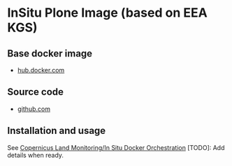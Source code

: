 # InSitu Plone Image (based on EEA KGS)

## Base docker image

 - [hub.docker.com](https://hub.docker.com/r/eeacms/plone-copernicus-insitu)

## Source code

  - [github.com](http://github.com/eea/eea.docker.plone-insitu)

## Installation and usage

See [Copernicus Land Monitoring/In Situ Docker Orchestration](https://github.com/eea/eea.docker.copernicus) [TODO]: Add details when ready.
